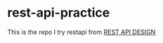 # rest-api-practice

This is the repo I try restapi from [REST API DESIGN](https://www.freecodecamp.org/news/rest-api-design-best-practices-build-a-rest-api/)